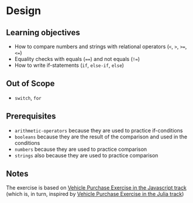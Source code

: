 # Design

## Learning objectives

- How to compare numbers and strings with relational operators (`<`, `>`, `>=`, `<=`)
- Equality checks with equals (`==`) and not equals (`!=`)
- How to write if-statements (`if`, `else-if`, `else`)

## Out of Scope

- `switch`, `for`

## Prerequisites

- `arithmetic-operators` because they are used to practice if-conditions
- `booleans` because they are the result of the comparison and used in the conditions
- `numbers` because they are used to practice comparison
- `strings` also because they are used to practice comparison

## Notes

The exercise is based on [Vehicle Purchase Exercise in the Javascript track][javascript-vehicle-purchase] (which is, in turn, inspired by [Vehicle Purchase Exercise in the Julia track][julia-vehicle-purchase])

[javascript-vehicle-purchase]: https://github.com/exercism/javascript/blob/main/exercises/concept/vehicle-purchase/.docs/instructions.md
[julia-vehicle-purchase]: https://github.com/exercism/julia/blob/main/exercises/concept/vehicle-purchase/.docs/instructions.md
